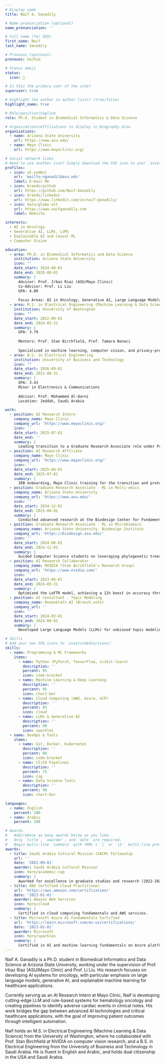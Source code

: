 ```yaml
---
# Display name
title: Naif A. Ganadily

# Name pronunciation (optional)
name_pronunciation: ''

# Full name (for SEO)
first_name: Naif
last_name: Ganadily

# Pronouns (optional)
pronouns: he/him

# Status emoji
status:
  icon: 🧬

# Is this the primary user of the site?
superuser: true

# Highlight the author in author lists? (true/false)
highlight_name: true

# Role/position/tagline
role: Ph.D. Student in Biomedical Informatics & Data Science

# Organizations/Affiliations to display in Biography blox
organizations:
  - name: Arizona State University
    url: https://www.asu.edu/
  - name: Mayo Clinic
    url: https://www.mayoclinic.org/

# Social network links
# Need to use another icon? Simply download the SVG icon to your `assets/media/icons/` folder.
profiles:
  - icon: at-symbol
    url: 'mailto:nganadil@asu.edu'
    label: E-mail Me
  - icon: brands/github
    url: https://github.com/Naif-Ganadily
  - icon: brands/linkedin
    url: https://www.linkedin.com/in/naif-ganadily/
  - icon: hero/globe-alt
    url: https://www.naifganadily.com
    label: Website

interests:
  - AI in Oncology
  - Generative AI, LLMs, LVMs
  - Explainable AI and Causal ML
  - Computer Vision

education:
  - area: Ph.D. in Biomedical Informatics and Data Science
    institution: Arizona State University
    icon: ""
    date_start: 2024-08-01
    date_end: 2028-08-01
    summary: |
      Advisor: Prof. Irbaz Riaz (ASU/Mayo Clinic)
      Co-Advisor: Prof. Li Liu
      GPA: 4.00
      
      Focus Areas: AI in Oncology, Generative AI, Large Language Models
  - area: M.S. in Electrical Engineering (Machine Learning & Data Science)
    institution: University of Washington
    icon: ""
    date_start: 2022-09-01
    date_end: 2024-03-31
    summary: |
      GPA: 3.79
      
      Mentors: Prof. Stan Birchfield, Prof. Tamara Bonaci
      
      Specialized in machine learning, computer vision, and privacy-preserving ML for healthcare.
  - area: B.S. in Electrical Engineering
    institution: University of Business and Technology
    icon: ""
    date_start: 2016-09-01
    date_end: 2021-08-31
    summary: |
      GPA: 3.43
      Minor in Electronics & Communications
      
      Advisor: Prof. Mohammed Al-Qarni
      Location: Jeddah, Saudi Arabia

work:
  - position: AI Research Intern
    company_name: Mayo Clinic
    company_url: 'https://www.mayoclinic.org/'
    icon: ''
    date_start: 2025-07-01
    date_end: ''
    summary: |
      Leading transition to a Graduate Research Associate role under Prof. Riaz at ASU. Developing LLM + rule-based systems for Hematology Oncology. Creating LLM pipeline to identify MACE events in oncology patient notes (RCC notes).
  - position: AI Research Affiliate
    company_name: Mayo Clinic
    company_url: 'https://www.mayoclinic.org/'
    icon: ''
    date_start: 2025-04-01
    date_end: 2025-07-01
    summary: |
      IRB onboarding, Mayo Clinic training for the transition and prototype pipeline for the BEACON LAB.
  - position: Graduate Research Associate - ML in Multi-omics
    company_name: Arizona State University
    company_url: 'https://www.asu.edu/'
    icon: ''
    date_start: 2024-12-01
    date_end: 2025-04-01
    summary: |
      Conducted advanced research at the Biodesign Center for Fundamental and Applied Microbiomics under Prof. Qiyun Zhu. Directed the Phycollar Research Project, focusing on MLOps, automation testing, and agile ML methodologies. Implemented automated pipelines for model development and explainable AI (SHAP, LIME) in microbiomics.
  - position: Graduate Research Associate - ML in Microbiomics
    company_name: Arizona State University, Biodesign Institute
    company_url: 'https://biodesign.asu.edu/'
    icon: ''
    date_start: 2024-08-01
    date_end: 2024-12-01
    summary: |
      Guided Computer Science students on leveraging phylogenetic trees for microbiome data analysis. Developed MLOps pipelines using AutoKeras and SHAP/LIME. Optimized phylogenetic methods to improve model interpretability and performance.
  - position: AI Research Collaborator
    company_name: NVIDIA (Stan Birchfield's Research Group)
    company_url: 'https://www.nvidia.com/'
    icon: ''
    date_start: 2023-06-01
    date_end: 2024-03-31
    summary: |
      Optimized the LoFTR model, achieving a 12% boost in accuracy through synthetic datasets. Employed Blender to import, texture, and render 3D objects, enhancing model robustness by 10%. Analyzed vertex information from 150+ renders.
  - position: AI Consultant - Topic Modeling
    company_name: Rosenblatt.AI (Branch.vote)
    company_url: ''
    icon: ''
    date_start: 2024-03-01
    date_end: 2024-08-01
    summary: |
      Developed Large Language Models (LLMs) for unbiased topic modeling in political candidate analysis. Employed Python, BERTopic, LLaMA 3, AWS SageMaker, and Nvidia RAPIDS for scalable real-time insights.

# Skills
# Add your own SVG icons to `assets/media/icons/`
skills:
  - name: Programming & ML Frameworks
    items:
      - name: Python (PyTorch, TensorFlow, scikit-learn)
        description: ''
        percent: 95
        icon: code-bracket
      - name: Machine Learning & Deep Learning
        description: ''
        percent: 95
        icon: chart-bar
      - name: Cloud Computing (AWS, Azure, GCP)
        description: ''
        percent: 85
        icon: cloud
      - name: LLMs & Generative AI
        description: ''
        percent: 90
        icon: sparkles
  - name: DevOps & Tools
    items:
      - name: Git, Docker, Kubernetes
        description: ''
        percent: 80
        icon: code-bracket
      - name: CI/CD Pipelines
        description: ''
        percent: 75
        icon: cog
      - name: Data Science Tools
        description: ''
        percent: 90
        icon: chart-bar

languages:
  - name: English
    percent: 100
  - name: Arabic
    percent: 100

# Awards.
#   Add/remove as many awards below as you like.
#   Only `title`, `awarder`, and `date` are required.
#   Begin multi-line `summary` with YAML's `|` or `|2-` multi-line prefix and indent 2 spaces below.
awards:
  - title: Saudi Arabia Cultural Mission (SACM) Fellowship
    url: ''
    date: '2022-09-01'
    awarder: Saudi Arabia Cultural Mission
    icon: hero/academic-cap
    summary: |
      Awarded for excellence in graduate studies and research (2022-2024).
  - title: AWS Certified Cloud Practitioner
    url: 'https://aws.amazon.com/certification/'
    date: '2023-01-01'
    awarder: Amazon Web Services
    icon: hero/cloud
    summary: |
      Certified in cloud computing fundamentals and AWS services.
  - title: Microsoft Azure AI Fundamentals Certified
    url: 'https://learn.microsoft.com/en-us/certifications/'
    date: '2023-01-01'
    awarder: Microsoft
    icon: hero/sparkles
    summary: |
      Certified in AI and machine learning fundamentals on Azure platform.
---
```


Naif A. Ganadily is a Ph.D. student in Biomedical Informatics and Data Science at Arizona State University, working under the supervision of Prof. Irbaz Riaz (ASU/Mayo Clinic) and Prof. Li Liu. His research focuses on developing AI systems for oncology, with particular emphasis on large language models, generative AI, and explainable machine learning for healthcare applications.

Currently serving as an AI Research Intern at Mayo Clinic, Naif is developing cutting-edge LLM and rule-based systems for hematology oncology and creating pipelines to identify adverse cardiac events in clinical notes. His work bridges the gap between advanced AI technologies and critical healthcare applications, with the goal of improving patient outcomes through intelligent automation.

Naif holds an M.S. in Electrical Engineering (Machine Learning & Data Science) from the University of Washington, where he collaborated with Prof. Stan Birchfield at NVIDIA on computer vision research, and a B.S. in Electrical Engineering from the University of Business and Technology in Saudi Arabia. He is fluent in English and Arabic, and holds dual citizenship in the USA and Saudi Arabia.
